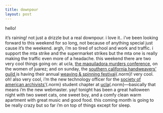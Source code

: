 ```yaml
---
title: downpour
layout: post
---
```


hello!

it&#8217;s raining! not just a drizzle but a real downpour. i love it.. i&#8217;ve been looking forward to this weekend for so long, not because of anything special just cause it&#8217;s the weekend. argh, i&#8217;m so tired of school and work and traffic. i support the mta strike and the supermarket strikes but the mta one is really making the traffic even more of a headache. this weekend there are two very cool things going on: at ucla, [the maquiladora murders conference][1], on the women of juarez; and on sunday, the [southern california handweavers&#8217; guild ][2] is having their annual [weaving & spinning festival][3]{.norm}! very cool. oh! also very cool, i&#8217;m the new technology officer for the [society of american archivists&#8217;][4]{.norm} student chapter at [ucla][5]{.norm}&#8212;basically that means i&#8217;m the new webmaster. yay! tonight has been a great halloween night with two sweet cats, one sweet boy, and a comfy clean warm apartment with great music and good food. this coming month is going to be really crazy but so far i&#8217;m on top of things except for sleep.

 [1]: http://www.chavez.ucla.edu/maqui_murders/conferencesch.htm
 [2]: http://www.schg.org
 [3]: http://www.schg.org/festival/index.html
 [4]: http://www.archivists.org
 [5]: http://polaris.gseis.ucla.edu/saa/saa.html